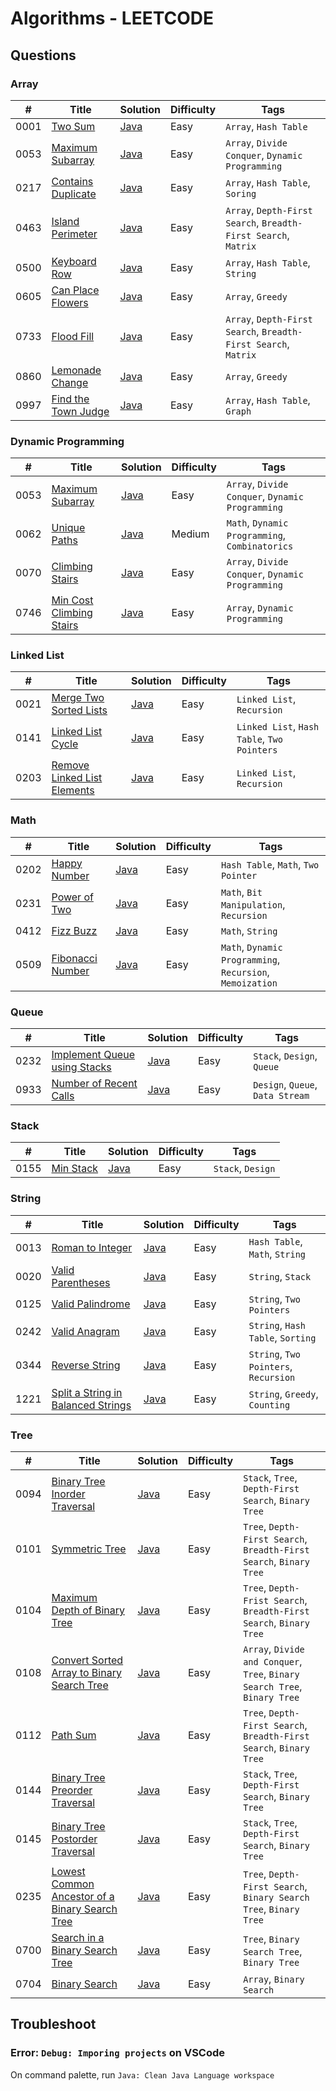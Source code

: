 # Algorithms - LEETCODE

## Questions

### Array

| #    | Title                                                                     | Solution                                          | Difficulty | Tags                                                            |
| ---- | ------------------------------------------------------------------------- | ------------------------------------------------- | ---------- | --------------------------------------------------------------- |
| 0001 | [Two Sum](https://leetcode.com/problems/two-sum/)                         | [Java](./Array/Java/_0001_TwoSum.java)            | Easy       | `Array`, `Hash Table`                                           |
| 0053 | [Maximum Subarray](https://leetcode.com/problems/maximum-subarray/)       | [Java](./Array/Java/_0053_MaximumSubarray.java)   | Easy       | `Array`, `Divide Conquer`, `Dynamic Programming`                |
| 0217 | [Contains Duplicate](https://leetcode.com/problems/contains-duplicate/)   | [Java](./Array/Java/_0217_ContainsDuplicate.java) | Easy       | `Array`, `Hash Table`, `Soring`                                 |
| 0463 | [Island Perimeter](https://leetcode.com/problems/island-perimeter/)       | [Java](./Array/Java/_0463_IslandPerimeter.java)   | Easy       | `Array`, `Depth-First Search`, `Breadth-First Search`, `Matrix` |
| 0500 | [Keyboard Row](https://leetcode.com/problems/keyboard-row/)               | [Java](./Array/Java/_0500_KeyboardRow.java)       | Easy       | `Array`, `Hash Table`, `String`                                 |
| 0605 | [Can Place Flowers](https://leetcode.com/problems/can-place-flowers/)     | [Java](./Array/Java/_0605_CanPlaceFlowers.java)   | Easy       | `Array`, `Greedy`                                               |
| 0733 | [Flood Fill](https://leetcode.com/problems/flood-fill/)                   | [Java](./Array/Java/_0733_FloodFill.java)         | Easy       | `Array`, `Depth-First Search`, `Breadth-First Search`, `Matrix` |
| 0860 | [Lemonade Change](https://leetcode.com/problems/lemonade-change/)         | [Java](./Array/Java/_0860_LemonadeChange.java)    | Easy       | `Array`, `Greedy`                                               |
| 0997 | [Find the Town Judge](https://leetcode.com/problems/find-the-town-judge/) | [Java](./Array/Java/_0997_FindtheTownJudge.java)  | Easy       | `Array`, `Hash Table`, `Graph`                                  |

### Dynamic Programming

| #    | Title                                                                               | Solution                                                           | Difficulty | Tags                                             |
| ---- | ----------------------------------------------------------------------------------- | ------------------------------------------------------------------ | ---------- | ------------------------------------------------ |
| 0053 | [Maximum Subarray](https://leetcode.com/problems/maximum-subarray/)                 | [Java](./DynamicProgramming/Java/_0053_MaximumSubarray.java)       | Easy       | `Array`, `Divide Conquer`, `Dynamic Programming` |
| 0062 | [Unique Paths](https://leetcode.com/problems/unique-paths/)                         | [Java](./DynamicProgramming/Java/_0062_UniquePaths.java)           | Medium     | `Math`, `Dynamic Programming`, `Combinatorics`   |
| 0070 | [Climbing Stairs](https://leetcode.com/problems/climbing-stairs/)                   | [Java](./DynamicProgramming/Java/_0053_MaximumSubarray.java)       | Easy       | `Array`, `Divide Conquer`, `Dynamic Programming` |
| 0746 | [Min Cost Climbing Stairs](https://leetcode.com/problems/min-cost-climbing-stairs/) | [Java](./DynamicProgramming/Java/_0746_MinCostClimbingStairs.java) | Easy       | `Array`, `Dynamic Programming`                   |

### Linked List

| #    | Title                                                                                     | Solution                                                      | Difficulty | Tags                                        |
| ---- | ----------------------------------------------------------------------------------------- | ------------------------------------------------------------- | ---------- | ------------------------------------------- |
| 0021 | [Merge Two Sorted Lists](https://leetcode.com/problems/merge-two-sorted-lists/)           | [Java](./LinkedList/Java/_0021_MergeTwoSortedLists.java)      | Easy       | `Linked List`, `Recursion`                  |
| 0141 | [Linked List Cycle](https://leetcode.com/problems/linked-list-cycle/)                     | [Java](./LinkedList/Java/_0141_LinkedListCycle.java)          | Easy       | `Linked List`, `Hash Table`, `Two Pointers` |
| 0203 | [Remove Linked List Elements](https://leetcode.com/problems/remove-linked-list-elements/) | [Java](./LinkedList/Java/_0203_RemoveLinkedListElements.java) | Easy       | `Linked List`, `Recursion`                  |

### Math

| #    | Title                                                               | Solution                                       | Difficulty | Tags                                                      |
| ---- | ------------------------------------------------------------------- | ---------------------------------------------- | ---------- | --------------------------------------------------------- |
| 0202 | [Happy Number](https://leetcode.com/problems/happy-number/)         | [Java](./Math/Java/_0202_HappyNumber.java)     | Easy       | `Hash Table`, `Math`, `Two Pointer`                       |
| 0231 | [Power of Two](https://leetcode.com/problems/power-of-two/)         | [Java](./Math/Java/_0231_PowerofTwo.java)      | Easy       | `Math`, `Bit Manipulation`, `Recursion`                   |
| 0412 | [Fizz Buzz](https://leetcode.com/problems/fizz-buzz/)               | [Java](./Math/Java/_0412_FizzBuzz.java)        | Easy       | `Math`, `String`                                          |
| 0509 | [Fibonacci Number](https://leetcode.com/problems/fibonacci-number/) | [Java](./Math/Java/_0509_FibonacciNumber.java) | Easy       | `Math`, `Dynamic Programming`, `Recursion`, `Memoization` |

### Queue

| #    | Title                                                                                       | Solution                                                  | Difficulty | Tags                             |
| ---- | ------------------------------------------------------------------------------------------- | --------------------------------------------------------- | ---------- | -------------------------------- |
| 0232 | [Implement Queue using Stacks](https://leetcode.com/problems/implement-queue-using-stacks/) | [Java](./Queue/Java/_0232_ImplementQueueUsingStacks.java) | Easy       | `Stack`, `Design`, `Queue`       |
| 0933 | [Number of Recent Calls](https://leetcode.com/problems/number-of-recent-calls/)             | [Java](./Queue/Java/_0933_NumberOfRecentCalls.java)       | Easy       | `Design`, `Queue`, `Data Stream` |

### Stack

| #    | Title                                                 | Solution                                 | Difficulty | Tags              |
| ---- | ----------------------------------------------------- | ---------------------------------------- | ---------- | ----------------- |
| 0155 | [Min Stack](https://leetcode.com/problems/min-stack/) | [Java](./Stack/Java/_0155_MinStack.java) | Easy       | `Stack`, `Design` |

### String

| #    | Title                                                                                                   | Solution                                                       | Difficulty | Tags                                  |
| ---- | ------------------------------------------------------------------------------------------------------- | -------------------------------------------------------------- | ---------- | ------------------------------------- |
| 0013 | [Roman to Integer](https://leetcode.com/problems/roman-to-integer/)                                     | [Java](./String/Java/_0013_RomantoInteger.java)                | Easy       | `Hash Table`, `Math`, `String`        |
| 0020 | [Valid Parentheses](https://leetcode.com/problems/valid-parentheses/)                                   | [Java](./String/Java/_0020_ValidParentheses.java)              | Easy       | `String`, `Stack`                     |
| 0125 | [Valid Palindrome](https://leetcode.com/problems/valid-palindrome/)                                     | [Java](./String/Java/_0125_ValidPalindrome.java)               | Easy       | `String`, `Two Pointers`              |
| 0242 | [Valid Anagram](https://leetcode.com/problems/valid-anagram/)                                           | [Java](./String/Java/_0242_ValidAnagram.java)                  | Easy       | `String`, `Hash Table`, `Sorting`     |
| 0344 | [Reverse String](https://leetcode.com/problems/reverse-string/)                                         | [Java](./String/Java/_0344_ReverseString.java)                 | Easy       | `String`, `Two Pointers`, `Recursion` |
| 1221 | [Split a String in Balanced Strings](https://leetcode.com/problems/split-a-string-in-balanced-strings/) | [Java](./String/Java/_1221_SplitaStringinBalancedStrings.java) | Easy       | `String`, `Greedy`, `Counting`        |

### Tree

| #    | Title                                                                                                                           | Solution                                                               | Difficulty | Tags                                                                       |
| ---- | ------------------------------------------------------------------------------------------------------------------------------- | ---------------------------------------------------------------------- | ---------- | -------------------------------------------------------------------------- |
| 0094 | [Binary Tree Inorder Traversal](https://leetcode.com/problems/binary-tree-inorder-traversal/)                                   | [Java](./Tree/Java/_0094_BinaryTreeInorderTraversal.java)              | Easy       | `Stack`, `Tree`, `Depth-First Search`, `Binary Tree`                       |
| 0101 | [Symmetric Tree](https://leetcode.com/problems/symmetric-tree/)                                                                 | [Java](./Tree/Java/_0101_SymmetricTree.java)                           | Easy       | `Tree`, `Depth-First Search`, `Breadth-First Search`, `Binary Tree`        |
| 0104 | [Maximum Depth of Binary Tree](https://leetcode.com/problems/maximum-depth-of-binary-tree/)                                     | [Java](./Tree/Java/_0104_MaximumDepthofBinaryTree.java)                | Easy       | `Tree`, `Depth-Frist Search`, `Breadth-First Search`, `Binary Tree`        |
| 0108 | [Convert Sorted Array to Binary Search Tree](https://leetcode.com/problems/convert-sorted-array-to-binary-search-tree/)         | [Java](./Tree/Java/_0108_ConvertSortedArraytoBinarySearchTree.java)    | Easy       | `Array`, `Divide and Conquer`, `Tree`, `Binary Search Tree`, `Binary Tree` |
| 0112 | [Path Sum](https://leetcode.com/problems/path-sum/)                                                                             | [Java](./Tree/Java/_0112_PathSum.java)                                 | Easy       | `Tree`, `Depth-First Search`, `Breadth-First Search`, `Binary Tree`        |
| 0144 | [Binary Tree Preorder Traversal](https://leetcode.com/problems/binary-tree-preorder-traversal/)                                 | [Java](./Tree/Java/_0144_BinaryTreePreorderTraversal.java)             | Easy       | `Stack`, `Tree`, `Depth-First Search`, `Binary Tree`                       |
| 0145 | [Binary Tree Postorder Traversal](https://leetcode.com/problems/binary-tree-postorder-traversal/)                               | [Java](./Tree/Java/_0145_BinaryTreePostorderTraversal.java)            | Easy       | `Stack`, `Tree`, `Depth-First Search`, `Binary Tree`                       |
| 0235 | [Lowest Common Ancestor of a Binary Search Tree](https://leetcode.com/problems/lowest-common-ancestor-of-a-binary-search-tree/) | [Java](./Tree/Java/_0235_LowestCommonAncestorofaBinarySearchTree.java) | Easy       | `Tree`, `Depth-First Search`, `Binary Search Tree`, `Binary Tree`          |
| 0700 | [Search in a Binary Search Tree](https://leetcode.com/problems/search-in-a-binary-search-tree/)                                 | [Java](./Tree/Java/_0700_SearchinaBinarySearchTree.java)               | Easy       | `Tree`, `Binary Search Tree`, `Binary Tree`                                |
| 0704 | [Binary Search](https://leetcode.com/problems/binary-search/)                                                                   | [Java](./Tree/Java/_0704_BinarySearch.java)                            | Easy       | `Array`, `Binary Search`                                                   |

## Troubleshoot

### Error: `Debug: Imporing projects` on VSCode

On command palette, run `Java: Clean Java Language workspace`
